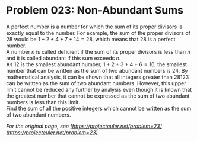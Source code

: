 # Problem 023: Non-Abundant Sums
  
A perfect number is a number for which the sum of its proper divisors is exactly equal to the number. For example, the sum of the proper divisors of $28$ would be $1 + 2 + 4 + 7 + 14 = 28$, which means that $28$ is a perfect number.  
A number $n$ is called deficient if the sum of its proper divisors is less than $n$ and it is called abundant if this sum exceeds $n$.  
As $12$ is the smallest abundant number, $1 + 2 + 3 + 4 + 6 = 16$, the smallest number that can be written as the sum of two abundant numbers is $24$. By mathematical analysis, it can be shown that all integers greater than $28123$ can be written as the sum of two abundant numbers. However, this upper limit cannot be reduced any further by analysis even though it is known that the greatest number that cannot be expressed as the sum of two abundant numbers is less than this limit.  
Find the sum of all the positive integers which cannot be written as the sum of two abundant numbers.  

*For the original page, see [https://projecteuler.net/problem=23](https://projecteuler.net/problem=23).*
